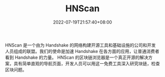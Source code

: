 ﻿---
weight: 
title: "HNScan"
description: "HNScan 是一个由为 Handshake 的网络构建开源工具和基础设施的公司和开发人员组成的联盟"
date: 2022-07-19T21:57:40+08:00
lastmod: 2022-07-19T16:45:40+08:00
draft: false
authors: ["浮尘"]
featuredImage: "hnscan.jpg"
link: "https://hnscan.com/"
tags: ["区块链浏览器","HNScan"]
categories: ["navigation"]
navigation: ["区块链浏览器"]
lightgallery: true
toc: true
pinned: false
recommend: false
recommend1: false
---
HNScan 是一个由为 Handshake 的网络构建开源工具和基础设施的公司和开发人员组成的联盟。我们的使命是加速 Handshake 在各方面的应用，让普通消费者看到 Handshake 的力量。
HNScan 的区块链浏览器是一个真正开源的解决方案，具有简单直观的导航页面，开发人员可以用这一免费工具深入研究块链，检查区块问题。
